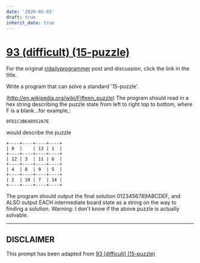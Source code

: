```yaml
---
date: '2020-05-03'
draft: true
inherit_date: true
---
```


# [93 (difficult) (15-puzzle)](https://www.reddit.com/r/dailyprogrammer/comments/z3a9x/8302012_challenge_93_difficult_15puzzle/)

For the original [r/dailyprogrammer](https://www.reddit.com/r/dailyprogrammer/) post and discussion, click the link in the title.

Write a program that can solve a standard '15-puzzle'.

(http://en.wikipedia.org/wiki/Fifteen_puzzle)
The program should read in a hex string describing the puzzle state from left to right top to bottom, where F is a blank...for example,:


```
0FD1C3B648952A7E
```
would describe the puzzle


```
+----+----+----+----+
| 0  |    | 13 | 1  |
+----+----+----+----+
| 12 | 3  | 11 | 6  |
+----+----+----+----+
| 4  | 8  | 9  | 5  |
+----+----+----+----+
| 2  | 10 | 7  | 14 |
+----+----+----+----+
```
The program should output the final solution 0123456789ABCDEF, and ALSO output EACH intermediate board state as a string on the way to finding a solution.
Warning: I don't know if the above puzzle is actually solvable.


----
## **DISCLAIMER**
This prompt has been adapted from [93 [difficult] (15-puzzle)](https://www.reddit.com/r/dailyprogrammer/comments/z3a9x/8302012_challenge_93_difficult_15puzzle/
)
